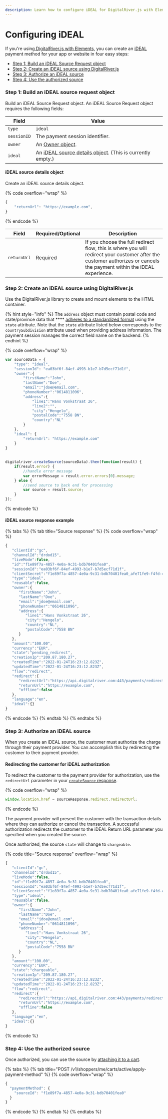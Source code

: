```yaml
---
description: Learn how to configure iDEAL for DigitalRiver.js with Elements.
---
```


# Configuring iDEAL

If you're using[ DigitalRiver.js with Elements](../), you can create an [iDEAL ](../../../supported-payment-methods/ideal.md)payment method for your app or website in four easy steps:

* [Step 1: Build an iDEAL Source Request object](configuring-ideal.md#step-1-build-an-ideal-source-request-object)
* [Step 2: Create an iDEAL source using DigitalRiver.js](configuring-ideal.md#step-2-create-an-ideal-source-using-digitalriver.js)
* [Step 3: Authorize an iDEAL source](configuring-ideal.md#step-3-authorize-an-ideal-source)
* [Step 4: Use the authorized source](configuring-ideal.md#step-4-use-the-authorized-source)

### Step 1: Build an iDEAL source request object

Build an iDEAL Source Request object. An iDEAL Source Request object requires the following fields:

| Field       | Value                                                                                                          |
| ----------- | -------------------------------------------------------------------------------------------------------------- |
| `type`      | `ideal`                                                                                                        |
| `sessionID` | The payment session identifier.                                                                                |
| `owner`     | An [Owner object](common-payment-objects.md#owner-object).                                                     |
| `ideal`     | An [iDEAL source details object](configuring-ideal.md#ideal-source-details-object). (This is currently empty.) |

#### iDEAL source details object

Create an iDEAL source details object.

{% code overflow="wrap" %}
```javascript
{
    "returnUrl": "https://example.com",
}
```
{% endcode %}

| Field       | Required/Optional | Description                                                                                                                                                           |
| ----------- | ----------------- | --------------------------------------------------------------------------------------------------------------------------------------------------------------------- |
| `returnUrl` | Required          | If you choose the full redirect flow, this is where you will redirect your customer after the customer authorizes or cancels the payment within the iDEAL experience. |

### Step 2: Create an iDEAL source using DigitalRiver.js

Use the DigitalRiver.js library to create and mount elements to the HTML container.

{% hint style="info" %}
The `address` object must contain postal code and state/province data that **** [adheres to a standardized format](../../../../cart/creating-or-updating-a-cart/providing-address-information.md) using the `state` attribute. Note that the `state` attribute listed below corresponds to the `countrySubdivision` attribute used when providing address information. The payment session manages the correct field name on the backend.
{% endhint %}

{% code overflow="wrap" %}
```javascript
var sourceData = {
    "type": "ideal",
    "sessionId": "ea03bf6f-84ef-4993-b1e7-b7d5ecf71d1f",
    "owner":{
        "firstName":"John",
        "lastName":"Doe",
        "email":"jdoe@email.com",
        "phoneNumber":"0614811096",
        "address":{
            "line1":"Hans Vonkstraat 26",
            "line2":"",
            "city":"Hengelo",
            "postalCode":"7558 BN",
            "country":"NL"
        }
    },
    "ideal": {
        "returnUrl": "https://example.com"
    }
}
 
 
digitalriver.createSource(sourceData).then(function(result) {
    if(result.error) {
        //handle error message
        var errorMessage = result.error.errors[0].message;
    } else {
        //send source to back end for processing
        var source = result.source;
    }
});
```
{% endcode %}

#### iDEAL source response example

{% tabs %}
{% tab title="Source response" %}
{% code overflow="wrap" %}
```javascript
{
   "clientId":"gc",
   "channelId":"drdod15",
   "liveMode":false,
   "id":"f1e89f7a-4857-4e0a-9c31-bdb70401fea0",
   "sessionId":"ea03bf6f-84ef-4993-b1e7-b7d5ecf71d1f",
   "clientSecret":"f1e89f7a-4857-4e0a-9c31-bdb70401fea0_afe71fe9-f4fd-4a70-b6d9-edd808ed2190",
   "type":"ideal",
   "reusable":false,
   "owner":{
      "firstName":"John",
      "lastName":"Doe",
      "email":"jdoe@email.com",
      "phoneNumber":"0614811096",
      "address":{
         "line1":"Hans Vonkstraat 26",
         "city":"Hengelo",
         "country":"NL",
         "postalCode":"7558 BN"
      }
   },
   "amount":"100.00",
   "currency":"EUR",
   "state":"pending_redirect",
   "creationIp":"209.87.180.27",
   "createdTime":"2022-01-24T16:23:12.823Z",
   "updatedTime":"2022-01-24T16:23:12.823Z",
   "flow":"redirect",
   "redirect":{
      "redirectUrl":"https://api.digitalriver.com:443/payments/redirects/6fccf5be-7c6f-4135-9a96-f5e943fc3bad?apiKey=pk_sys_c2608001bba7477eae22808e1eb138db",
      "returnUrl":"https://example.com",
      "offline":false
   },
   "language":"en",
   "ideal":{}
}
```
{% endcode %}
{% endtab %}
{% endtabs %}

### Step 3: Authorize an iDEAL source

When you create an iDEAL source, the customer must authorize the charge through their payment provider. You can accomplish this by redirecting the customer to their payment provider.&#x20;

#### Redirecting the customer for iDEAL authorization

To redirect the customer to the payment provider for authorization, use the `redirectUrl` parameter in your [`createSource` response](../../../../general-resources/reference/digitalriver-object.md#createsource-sourcedata).

{% code overflow="wrap" %}
```javascript
window.location.href = sourceResponse.redirect.redirectUrl;
```
{% endcode %}

The payment provider will present the customer with the transaction details where they can authorize or cancel the transaction. A successful authorization redirects the customer to the iDEAL Return URL parameter you specified when you created the source.&#x20;

Once authorized, the source `state` will change to `chargeable`.

{% code title="Source response" overflow="wrap" %}
```javascript
{
   "clientId":"gc",
   "channelId":"drdod15",
   "liveMode":false,
   "id":"f1e89f7a-4857-4e0a-9c31-bdb70401fea0",
   "sessionId":"ea03bf6f-84ef-4993-b1e7-b7d5ecf71d1f",
   "clientSecret":"f1e89f7a-4857-4e0a-9c31-bdb70401fea0_afe71fe9-f4fd-4a70-b6d9-edd808ed2190",
   "type":"ideal",
   "reusable":false,
   "owner":{
      "firstName":"John",
      "lastName":"Doe",
      "email":"jdoe@email.com",
      "phoneNumber":"0614811096",
      "address":{
         "line1":"Hans Vonkstraat 26",
         "city":"Hengelo",
         "country":"NL",
         "postalCode":"7558 BN"
      }
   },
   "amount":"100.00",
   "currency":"EUR",
   "state":"chargeable",
   "creationIp":"209.87.180.27",
   "createdTime":"2022-01-24T16:23:12.823Z",
   "updatedTime":"2022-01-24T16:23:12.823Z",
   "flow":"redirect",
   "redirect":{
      "redirectUrl":"https://api.digitalriver.com:443/payments/redirects/6fccf5be-7c6f-4135-9a96-f5e943fc3bad?apiKey=pk_sys_c2608001bba7477eae22808e1eb138db",
      "returnUrl":"https://example.com",
      "offline":false
   },
   "language":"en",
   "ideal":{}
}
```
{% endcode %}

### Step 4: Use the authorized source

Once authorized, you can use the source by [attaching it to a cart](../../../sources/#attaching-a-payment-method-to-an-order-or-cart).

{% tabs %}
{% tab title="POST /v1/shoppers/me/carts/active/apply-payment-method" %}
{% code overflow="wrap" %}
```javascript
{
  "paymentMethod": {
    "sourceId": "f1e89f7a-4857-4e0a-9c31-bdb70401fea0"
  }
}
```
{% endcode %}
{% endtab %}
{% endtabs %}
